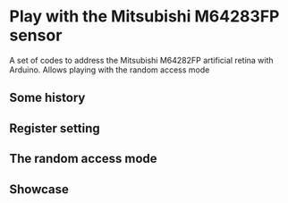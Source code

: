 # Play with the Mitsubishi M64283FP sensor
A set of codes to address the Mitsubishi M64282FP artificial retina with Arduino. Allows playing with the random access mode

## Some history

## Register setting



## The random access mode

## Showcase
